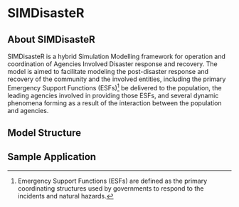 # SIMDisasteR
## About SIMDisasteR
SIMDisasteR is a hybrid Simulation Modelling framework for operation and coordination of Agencies Involved Disaster response and recovery. The model is aimed to facilitate modeling the post-disaster response and recovery of the community and the involved entities, including the primary Emergency Support Functions (ESFs)[^1] be delivered to the population, the leading agencies involved in providing those ESFs, and several dynamic phenomena forming as a result of the interaction between the population and agencies.


[^1]: Emergency Support Functions (ESFs) are defined as the primary coordinating structures used by governments to respond to the incidents and natural hazards.

## Model Structure


## Sample Application
